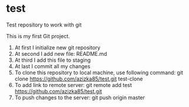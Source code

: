 # test
Test repository to work with git

This is my first Git project.

1) At first I initialize new git repository
2) At second I add new file: README.md
3) At third I add this file to staging
4) At last I commit all my changes
5) To clone this repository to local machine, use following command:
    git clone https://github.com/azizka85/test.git test-clone
6) To add link to remote server:
    git remote add test https://github.com/azizka85/test.git
7) To push changes to the server:
    git push origin master

